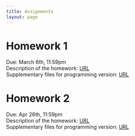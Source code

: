 ```yaml
---
title: Assignments
layout: page
---
```


# Homework 1

Due: March 6th, 11:59pm  
Description of the homework: [URL](http://files2.gersteinlab.org/public-docs/2023/02.09/cbb752b23_hw1_.pdf)  
Supplementary files for programming version: [URL](http://files2.gersteinlab.org/public-docs/2023/02.06/HW1_cbb752b23_programming_supp_files.zip)

# Homework 2
Due: Apr 26th, 11:59pm  
Description of the homework: [URL](http://files2.gersteinlab.org/public-docs/2023/04.05/cbb752b23_hw2.pdf)  
Supplementary files for programming version: [URL](http://files2.gersteinlab.org/public-docs/2023/04.05/cbb752b23_hw2.ipynb)
